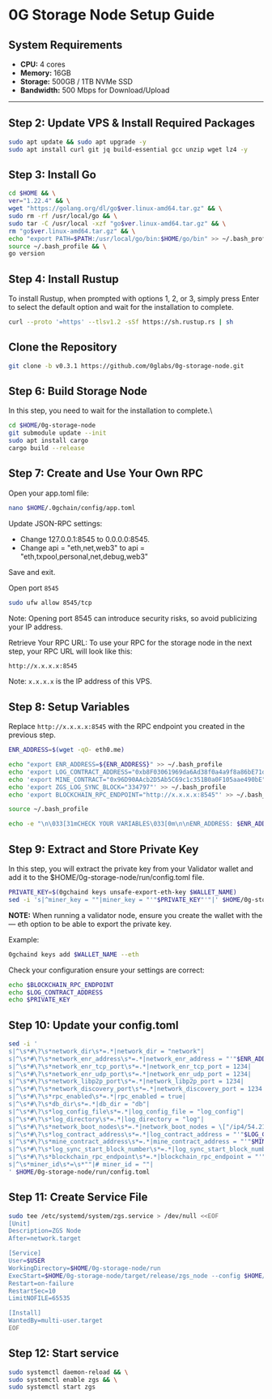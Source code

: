 # 0G Storage Node Setup Guide

## System Requirements

- **CPU:** 4 cores
- **Memory:** 16GB
- **Storage:** 500GB / 1TB NVMe SSD
- **Bandwidth:** 500 Mbps for Download/Upload

---

## Step 2: Update VPS & Install Required Packages

```bash
sudo apt update && sudo apt upgrade -y
sudo apt install curl git jq build-essential gcc unzip wget lz4 -y
```


## Step 3: Install Go

```bash
cd $HOME && \
ver="1.22.4" && \
wget "https://golang.org/dl/go$ver.linux-amd64.tar.gz" && \
sudo rm -rf /usr/local/go && \
sudo tar -C /usr/local -xzf "go$ver.linux-amd64.tar.gz" && \
rm "go$ver.linux-amd64.tar.gz" && \
echo "export PATH=$PATH:/usr/local/go/bin:$HOME/go/bin" >> ~/.bash_profile && \
source ~/.bash_profile && \
go version
```


## Step 4: Install Rustup
To install Rustup, when prompted with options 1, 2, or 3, simply press Enter to select the default option and wait for the installation to complete.
```bash
curl --proto '=https' --tlsv1.2 -sSf https://sh.rustup.rs | sh
```

## Clone the Repository
```bash
git clone -b v0.3.1 https://github.com/0glabs/0g-storage-node.git
```

## Step 6: Build Storage Node
In this step, you need to wait for the installation to complete.\
```bash
cd $HOME/0g-storage-node
git submodule update --init
sudo apt install cargo
cargo build --release
```

## Step 7: Create and Use Your Own RPC
Open your app.toml file:
```bash
nano $HOME/.0gchain/config/app.toml
```
Update JSON-RPC settings:
- Change 127.0.0.1:8545 to 0.0.0.0:8545.
- Change api = "eth,net,web3" to api = "eth,txpool,personal,net,debug,web3"

Save and exit.

Open port `8545`
```bash
sudo ufw allow 8545/tcp
```
Note: Opening port 8545 can introduce security risks, so avoid publicizing your IP address.

Retrieve Your RPC URL:
To use your RPC for the storage node in the next step, your RPC URL will look like this:

```bash
http://x.x.x.x:8545
```
Note: `x.x.x.x` is the IP address of this VPS.


## Step 8: Setup Variables

Replace `http://x.x.x.x:8545` with the RPC endpoint you created in the previous step.

```bash
ENR_ADDRESS=$(wget -qO- eth0.me)

echo "export ENR_ADDRESS=${ENR_ADDRESS}" >> ~/.bash_profile
echo 'export LOG_CONTRACT_ADDRESS="0xb8F03061969da6Ad38f0a4a9f8a86bE71dA3c8E7"' >> ~/.bash_profile
echo 'export MINE_CONTRACT="0x96D90AAcb2D5Ab5C69c1c351B0a0F105aae490bE"' >> ~/.bash_profile
echo 'export ZGS_LOG_SYNC_BLOCK="334797"' >> ~/.bash_profile
echo 'export BLOCKCHAIN_RPC_ENDPOINT="http://x.x.x.x:8545"' >> ~/.bash_profile

source ~/.bash_profile

echo -e "\n\033[31mCHECK YOUR VARIABLES\033[0m\n\nENR_ADDRESS: $ENR_ADDRESS\n\n\nLOG_CONTRACT_ADDRESS: $LOG_CONTRACT_ADDRESS\nMINE_CONTRACT: $MINE_CONTRACT\nZGS_LOG_SYNC_BLOCK: $ZGS_LOG_SYNC_BLOCK\nBLOCKCHAIN_RPC_ENDPOINT: $BLOCKCHAIN_RPC_ENDPOINT\n\n\033[33mwith love.\033[0m"
```

## Step 9: Extract and Store Private Key
In this step, you will extract the private key from your Validator wallet and add it to the $HOME/0g-storage-node/run/config.toml file.
```bash
PRIVATE_KEY=$(0gchaind keys unsafe-export-eth-key $WALLET_NAME)
sed -i 's|^miner_key = ""|miner_key = "'"$PRIVATE_KEY"'"|' $HOME/0g-storage-node/run/config.toml
```
**NOTE:** When running a validator node, ensure you create the wallet with the — eth option to be able to export the private key.

Example:
```bash
0gchaind keys add $WALLET_NAME --eth
```
Check your configuration ensure your settings are correct:
```bash
echo $BLOCKCHAIN_RPC_ENDPOINT
echo $LOG_CONTRACT_ADDRESS
echo $PRIVATE_KEY
```

## Step 10: Update your config.toml
```bash
sed -i '
s|^\s*#\?\s*network_dir\s*=.*|network_dir = "network"|
s|^\s*#\?\s*network_enr_address\s*=.*|network_enr_address = "'"$ENR_ADDRESS"'"|
s|^\s*#\?\s*network_enr_tcp_port\s*=.*|network_enr_tcp_port = 1234|
s|^\s*#\?\s*network_enr_udp_port\s*=.*|network_enr_udp_port = 1234|
s|^\s*#\?\s*network_libp2p_port\s*=.*|network_libp2p_port = 1234|
s|^\s*#\?\s*network_discovery_port\s*=.*|network_discovery_port = 1234|
s|^\s*#\?\s*rpc_enabled\s*=.*|rpc_enabled = true|
s|^\s*#\?\s*db_dir\s*=.*|db_dir = "db"|
s|^\s*#\?\s*log_config_file\s*=.*|log_config_file = "log_config"|
s|^\s*#\?\s*log_directory\s*=.*|log_directory = "log"|
s|^\s*#\?\s*network_boot_nodes\s*=.*|network_boot_nodes = \["/ip4/54.219.26.22/udp/1234/p2p/16Uiu2HAmTVDGNhkHD98zDnJxQWu3i1FL1aFYeh9wiQTNu4pDCgps","/ip4/52.52.127.117/udp/1234/p2p/16Uiu2HAkzRjxK2gorngB1Xq84qDrT4hSVznYDHj6BkbaE4SGx9oS"\]|
s|^\s*#\?\s*log_contract_address\s*=.*|log_contract_address = "'"$LOG_CONTRACT_ADDRESS"'"|
s|^\s*#\?\s*mine_contract_address\s*=.*|mine_contract_address = "'"$MINE_CONTRACT"'"|
s|^\s*#\?\s*log_sync_start_block_number\s*=.*|log_sync_start_block_number = '"$ZGS_LOG_SYNC_BLOCK"'|
s|^\s*#\?\s*blockchain_rpc_endpoint\s*=.*|blockchain_rpc_endpoint = "'"$BLOCKCHAIN_RPC_ENDPOINT"'"|
s|^\s*miner_id\s*=\s*""|# miner_id = ""|
' $HOME/0g-storage-node/run/config.toml
```

## Step 11: Create Service File
```bash
sudo tee /etc/systemd/system/zgs.service > /dev/null <<EOF
[Unit]
Description=ZGS Node
After=network.target

[Service]
User=$USER
WorkingDirectory=$HOME/0g-storage-node/run
ExecStart=$HOME/0g-storage-node/target/release/zgs_node --config $HOME/0g-storage-node/run/config.toml
Restart=on-failure
RestartSec=10
LimitNOFILE=65535

[Install]
WantedBy=multi-user.target
EOF
```

## Step 12: Start service
```bash
sudo systemctl daemon-reload && \
sudo systemctl enable zgs && \
sudo systemctl start zgs
```
